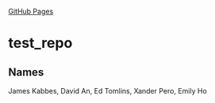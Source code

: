 [GitHub Pages](https://amerenicenter.github.io/test_repo/)

# test_repo

## Names
James Kabbes, David An, Ed Tomlins, Xander Pero, Emily Ho
